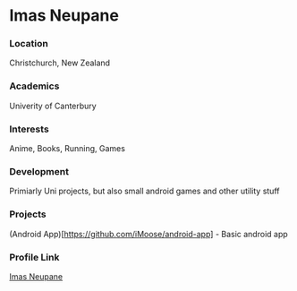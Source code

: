 # Imas Neupane

### Location

Christchurch, New Zealand

### Academics

Univerity of Canterbury

### Interests

Anime, Books, Running, Games

### Development

Primiarly Uni projects, but also small android games and other utility stuff

### Projects

(Android App)[https://github.com/iMoose/android-app] - Basic android app

### Profile Link

[Imas Neupane](https://github.com/iMoose)